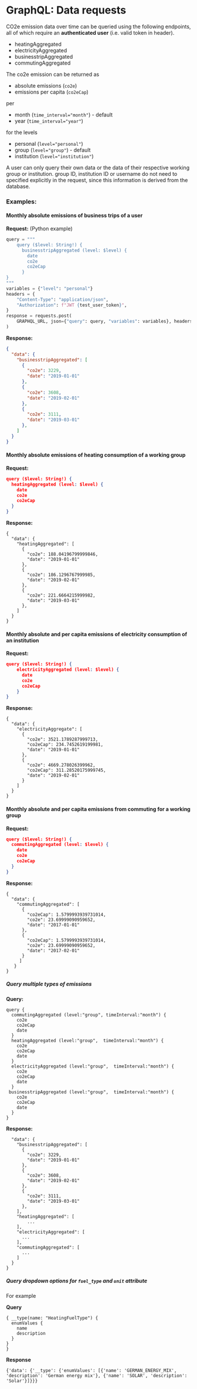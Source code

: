 # GraphQL: Data requests

CO2e emission data over time can be queried using the following endpoints, all of which require an **authenticated user** (i.e. valid token in header).

- heatingAggregated
- electricityAggregated
- businesstripAggregated
- commutingAggregated

The co2e emission can be returned as

- absolute emissions (`co2e`)
- emissions per capita (`co2eCap`)

per

- month (`time_interval="month"`) - default
- year (`time_interval="year"`)

for the levels

- personal (`level="personal"`)
- group (`level="group"`) - default
- institution (`level="institution"`)

A user can only query their own data or the data of their respective working group or institution. group ID, institution ID or username do not need to specified explicitly in the request, since this information is derived from the database.

### Examples:

#### Monthly absolute emissions of business trips of a user

**Request:** (Python example)

``` python
query = """
    query ($level: String!) {
      businesstripAggregated (level: $level) {
        date
        co2e
        co2eCap
      }
}
"""
variables = {"level": "personal"}
headers = {
    "Content-Type": "application/json",
    "Authorization": f"JWT {test_user_token}",
}
response = requests.post(
    GRAPHQL_URL, json={"query": query, "variables": variables}, headers=headers
)
```


**Response:**

``` json
{
  "data": {
    "businesstripAggregated": [
      {
        "co2e": 3229,
        "date": "2019-01-01"
      },
      {
        "co2e": 3608,
        "date": "2019-02-01"
      },
      {
        "co2e": 3111,
        "date": "2019-03-01"
      },
    ]
  }
}
```

#### Monthly absolute emissions of heating consumption of a working group

**Request:**

``` json
query ($level: String!) {
  heatingAggregated (level: $level) {
    date
    co2e
    co2eCap
  }
}
```

**Response:**

```
{
  "data": {
    "heatingAggregated": [
      {
        "co2e": 188.04196799999846,
        "date": "2019-01-01"
      },
      {
        "co2e": 186.1296767999985,
        "date": "2019-02-01"
      },
      {
        "co2e": 221.6664215999982,
        "date": "2019-03-01"
      },
    ]
  }
}
```

#### Monthly absolute and per capita emissions of electricity consumption of an institution

**Request:**

``` json
query ($level: String!) {
    electricityAggregated (level: $level) {
      date
      co2e
      co2eCap
    }
}
```

**Response:**

```
{
  "data": {
    "electricityAggregate": [
      {
        "co2e": 3521.1789287999713,
        "co2eCap": 234.7452619199981,
        "date": "2019-01-01"
      },
      {
        "co2e": 4669.278026399962,
        "co2eCap": 311.28520175999745,
        "date": "2019-02-01"
      }
    ]
  }
}
```


#### Monthly absolute and per capita emissions from commuting for a working group

**Request:**

``` json
query ($level: String!) {
  commutingAggregated (level: $level) {
    date
    co2e
    co2eCap
  }
}
```

**Response:**

```
{
  "data": {
    "commutingAggregated": [
      {
        "co2eCap": 1.5799993939731014,
        "co2e": 23.69999090959652,
        "date": "2017-01-01"
      },
      {
        "co2eCap": 1.5799993939731014,
        "co2e": 23.69999090959652,
        "date": "2017-02-01"
      }
     ]
   }
}
```

##### Query multiple types of emissions

**Query:**

```
query {
  commutingAggregated (level:"group", timeInterval:"month") {
    co2e
    co2eCap
    date
  }
  heatingAggregated (level:"group",  timeInterval:"month") {
    co2e
    co2eCap
    date
  }
  electricityAggregated (level:"group",  timeInterval:"month") {
    co2e
    co2eCap
    date
  }
 businesstripAggregated (level:"group",  timeInterval:"month") {
    co2e
    co2eCap
    date
  }
}
```

**Response:**


```
  "data": {
    "businesstripAggregated": [
      {
        "co2e": 3229,
        "date": "2019-01-01"
      },
      {
        "co2e": 3608,
        "date": "2019-02-01"
      },
      {
        "co2e": 3111,
        "date": "2019-03-01"
      },
    ],
    "heatingAggregated": [
        ...
    ],
    "electricityAggregated": [
      ...
    ],
    "commutingAggregated": [
      ...
    ]
  }
}
```


##### Query dropdown options for `fuel_type` and `unit` attribute

For example

**Query**

```
{ __type(name: "HeatingFuelType") {
  enumValues {
    name
    description
  }
}
}
```

**Response**

```
{'data': {'__type': {'enumValues': [{'name': 'GERMAN_ENERGY_MIX', 'description': 'German energy mix'}, {'name': 'SOLAR', 'description': 'Solar'}]}}}
```
